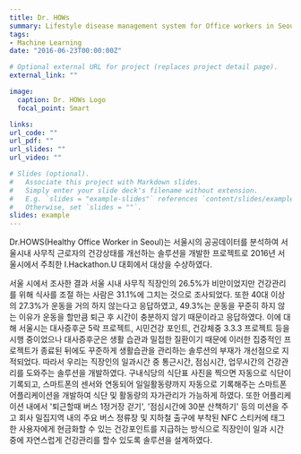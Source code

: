 ```yaml
---
title: Dr. HOWs
summary: Lifestyle disease management system for Office workers in Seoul.
tags:
- Machine Learning
date: "2016-06-23T00:00:00Z"

# Optional external URL for project (replaces project detail page).
external_link: ""

image:
  caption: Dr. HOWs Logo
  focal_point: Smart

links:
url_code: ""
url_pdf: ""
url_slides: ""
url_video: ""

# Slides (optional).
#   Associate this project with Markdown slides.
#   Simply enter your slide deck's filename without extension.
#   E.g. `slides = "example-slides"` references `content/slides/example-slides.md`.
#   Otherwise, set `slides = ""`.
slides: example
---
```


Dr.HOWS(Healthy Office Worker in Seoul)는 서울시의 공공데이터를 분석하여 서울시내 사무직 근로자의 건강상태를 개선하는 솔루션을 개발한 프로젝트로 2016년 서울시에서 주최한 I.Hackathon.U 대회에서 대상을 수상하였다.

서울 시에서 조사한 결과 서울 시내 사무직 직장인의 26.5%가 비만이었지만 건강관리를 위해 식사를 조절 하는 사람은 31.1%에 그치는 것으로 조사되었다. 또한 40대 이상의 27.3%가 운동을 거의 하지 않는다고 응답하였고, 49.3%는 운동을 꾸준히 하지 않는 이유가 운동을 할만큼 퇴근 후 시간이 충분하지 않기 때문이라고 응답하였다.
이에 대해 서울시는 대사증후군 5락 프로젝트, 시민건강 포인트, 건강체중 3.3.3 프로젝트 등을 시행 중이었으나 대사증후군은 생활 습관과 밀접한 질환이기 때문에 이러한 집중적인 프로젝트가 종료된 뒤에도 꾸준하게 생활습관을 관리하는 솔루션의 부재가 개선점으로 지적되었다.
따라서 우리는 직장인의 일과시간 중 통근시간, 점심시간, 업무시간의 건강관리를 도와주는 솔루션을 개발하였다. 구내식당의 식단표 사진을 찍으면 자동으로 식단이 기록되고, 스마트폰의 센서와 연동되어 일일활동량까지 자동으로 기록해주는 스마트폰 어플리케이션을 개발하여 식단 및 활동량의 자가관리가 가능하게 하였다.
또한 어플리케이션 내에서 '퇴근할때 버스 1정거장 걷기', '점심시간에 30분 산책하기' 등의 미션을 주고 회사 밀집지역 내의 주요 버스 정류장 및 지하철 출구에 부착된 NFC 스티커에 태그한 사용자에게 현금화할 수 있는 건강포인트를 지급하는 방식으로 직장인이 일과 시간 중에 자연스럽게 건강관리를 할수 있도록 솔루션을 설계하였다.
